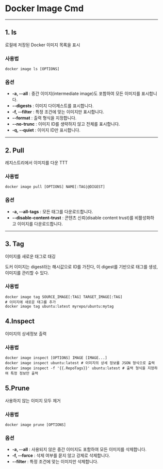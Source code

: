 # Docker Image Cmd

---

## 1. ls

로컬에 저장된 Docker 이미지 목록을 표시

### 사용법

```
docker image ls [OPTIONS]
```

### 옵션

* **-a, --all** : 중간 이미지(intermediate image)도 포함하여 모든 이미지를 표시합니다.
* **--digests** : 이미지 다이제스트를 표시합니다.
* **-f, --filter** : 특정 조건에 맞는 이미지만 표시합니다.
* **--format** : 출력 형식을 지정합니다.
* **--no-trunc** : 이미지 ID를 생략하지 않고 전체를 표시합니다.
* **-q, --quiet** : 이미지 ID만 표시합니다.

---

## 2. Pull

레지스트리에서 이미지를 다운 TTT

### 사용법

```
docker image pull [OPTIONS] NAME[:TAG|@DIGEST]
```

### 옵션

* **-a, --all-tags** : 모든 태그를 다운로드합니다.
* **--disable-content-trust** : 콘텐츠 신뢰(disable content trust)를 비활성화하고 이미지를 다운로드합니다.

---

## 3. Tag

이미지를 새로운 태그로 태깅

도커 이미지는 digest라는 해시값으로 ID를 가진다, 이 digest를 기반으로 태그를 생성, 이미지를 관리할 수 있다.

### 사용법

```
docker image tag SOURCE_IMAGE[:TAG] TARGET_IMAGE[:TAG]
# 이미지에 새로운 태그를 추가
docker image tag ubuntu:latest myrepo/ubuntu:mytag 
```

## 4.Inspect

이미지의 상세정보 출력

### 사용법

```
docker image inspect [OPTIONS] IMAGE [IMAGE...]
docker image inspect ubuntu:latest # 이미지의 상세 정보를 JSON 형식으로 출력
docker image inspect -f '{{.RepoTags}}' ubuntu:latest # 출력 형식을 지정하여 특정 정보만 출력
```

## 5.Prune

사용하지 않는 이미지 모두 제거

### 사용법

```
docker image prune [OPTIONS]
```

### 옵션

* **-a, --all** : 사용되지 않은 중간 이미지도 포함하여 모든 이미지를 삭제합니다.
* **-f, --force** : 삭제 여부를 묻지 않고 강제로 삭제합니다.
* **--filter** : 특정 조건에 맞는 이미지만 삭제합니다.

